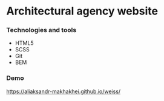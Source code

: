# Architectural agency website

### Technologies and tools
* HTML5
* SCSS
* Git
* BEM

### Demo
https://aliaksandr-makhakhei.github.io/weiss/

